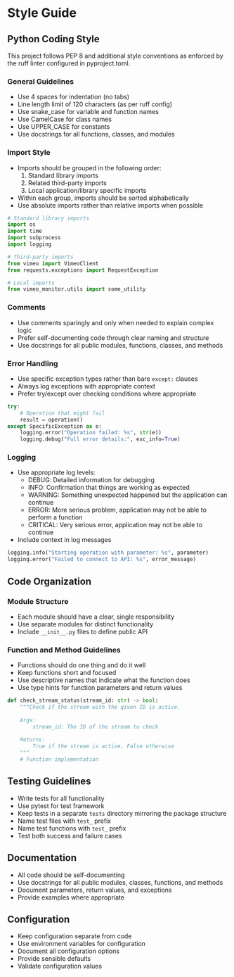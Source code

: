 # Style Guide

## Python Coding Style

This project follows PEP 8 and additional style conventions as enforced by the ruff linter configured in pyproject.toml.

### General Guidelines

- Use 4 spaces for indentation (no tabs)
- Line length limit of 120 characters (as per ruff config)
- Use snake_case for variable and function names
- Use CamelCase for class names
- Use UPPER_CASE for constants
- Use docstrings for all functions, classes, and modules

### Import Style

- Imports should be grouped in the following order:
  1. Standard library imports
  2. Related third-party imports
  3. Local application/library specific imports
- Within each group, imports should be sorted alphabetically
- Use absolute imports rather than relative imports when possible

```python
# Standard library imports
import os
import time
import subprocess
import logging

# Third-party imports
from vimeo import VimeoClient
from requests.exceptions import RequestException

# Local imports
from vimeo_monitor.utils import some_utility
```

### Comments

- Use comments sparingly and only when needed to explain complex logic
- Prefer self-documenting code through clear naming and structure
- Use docstrings for all public modules, functions, classes, and methods

### Error Handling

- Use specific exception types rather than bare `except:` clauses
- Always log exceptions with appropriate context
- Prefer try/except over checking conditions where appropriate

```python
try:
    # Operation that might fail
    result = operation()
except SpecificException as e:
    logging.error("Operation failed: %s", str(e))
    logging.debug("Full error details:", exc_info=True)
```

### Logging

- Use appropriate log levels:
  - DEBUG: Detailed information for debugging
  - INFO: Confirmation that things are working as expected
  - WARNING: Something unexpected happened but the application can continue
  - ERROR: More serious problem, application may not be able to perform a function
  - CRITICAL: Very serious error, application may not be able to continue
- Include context in log messages

```python
logging.info("Starting operation with parameter: %s", parameter)
logging.error("Failed to connect to API: %s", error_message)
```

## Code Organization

### Module Structure

- Each module should have a clear, single responsibility
- Use separate modules for distinct functionality
- Include `__init__.py` files to define public API

### Function and Method Guidelines

- Functions should do one thing and do it well
- Keep functions short and focused
- Use descriptive names that indicate what the function does
- Use type hints for function parameters and return values

```python
def check_stream_status(stream_id: str) -> bool:
    """Check if the stream with the given ID is active.
    
    Args:
        stream_id: The ID of the stream to check
        
    Returns:
        True if the stream is active, False otherwise
    """
    # Function implementation
```

## Testing Guidelines

- Write tests for all functionality
- Use pytest for test framework
- Keep tests in a separate `tests` directory mirroring the package structure
- Name test files with `test_` prefix
- Name test functions with `test_` prefix
- Test both success and failure cases

## Documentation

- All code should be self-documenting
- Use docstrings for all public modules, classes, functions, and methods
- Document parameters, return values, and exceptions
- Provide examples where appropriate

## Configuration

- Keep configuration separate from code
- Use environment variables for configuration
- Document all configuration options
- Provide sensible defaults
- Validate configuration values
